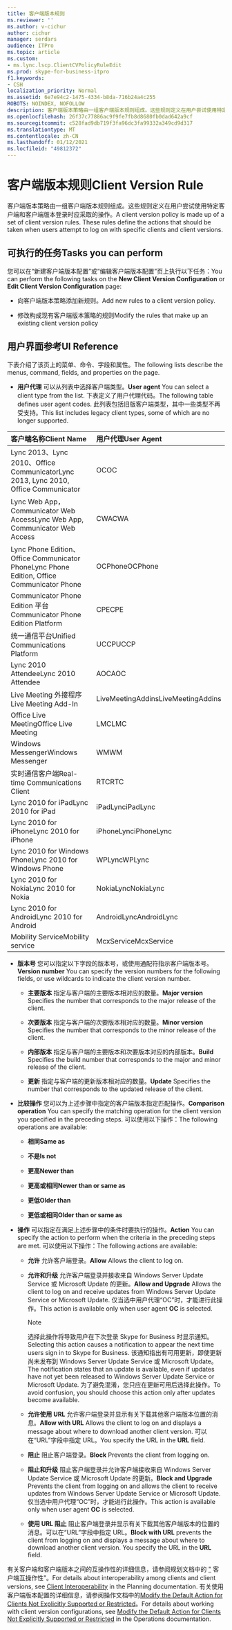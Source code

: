 ```yaml
---
title: 客户端版本规则
ms.reviewer: ''
ms.author: v-cichur
author: cichur
manager: serdars
audience: ITPro
ms.topic: article
ms.custom:
- ms.lync.lscp.ClientCVPolicyRuleEdit
ms.prod: skype-for-business-itpro
f1.keywords:
- CSH
localization_priority: Normal
ms.assetid: 6e7e94c2-1475-4334-b8da-716b24a4c255
ROBOTS: NOINDEX, NOFOLLOW
description: 客户端版本策略由一组客户端版本规则组成。这些规则定义在用户尝试使用特定客户端和客户端版本登录时应采取的操作。
ms.openlocfilehash: 26f37c77886ac9f9fe7fb8d8680fb0dad642a9cf
ms.sourcegitcommit: c528fad9db719f3fa96dc3fa99332a349cd9d317
ms.translationtype: MT
ms.contentlocale: zh-CN
ms.lasthandoff: 01/12/2021
ms.locfileid: "49812372"
---
```

# <a name="client-version-rule"></a><span data-ttu-id="90048-104">客户端版本规则</span><span class="sxs-lookup"><span data-stu-id="90048-104">Client Version Rule</span></span>

<span data-ttu-id="90048-p102">客户端版本策略由一组客户端版本规则组成。这些规则定义在用户尝试使用特定客户端和客户端版本登录时应采取的操作。</span><span class="sxs-lookup"><span data-stu-id="90048-p102">A client version policy is made up of a set of client version rules. These rules define the actions that should be taken when users attempt to log on with specific clients and client versions.</span></span>

## <a name="tasks-you-can-perform"></a><span data-ttu-id="90048-107">可执行的任务</span><span class="sxs-lookup"><span data-stu-id="90048-107">Tasks you can perform</span></span>

<span data-ttu-id="90048-108">您可以在“新建客户端版本配置”或“编辑客户端版本配置”页上执行以下任务：</span><span class="sxs-lookup"><span data-stu-id="90048-108">You can perform the following tasks on the **New Client Version Configuration** or **Edit Client Version Configuration** page:</span></span>

- <span data-ttu-id="90048-109">向客户端版本策略添加新规则。</span><span class="sxs-lookup"><span data-stu-id="90048-109">Add new rules to a client version policy.</span></span>

- <span data-ttu-id="90048-110">修改构成现有客户端版本策略的规则</span><span class="sxs-lookup"><span data-stu-id="90048-110">Modify the rules that make up an existing client version policy</span></span>

## <a name="ui-reference"></a><span data-ttu-id="90048-111">用户界面参考</span><span class="sxs-lookup"><span data-stu-id="90048-111">UI Reference</span></span>

<span data-ttu-id="90048-112">下表介绍了该页上的菜单、命令、字段和属性。</span><span class="sxs-lookup"><span data-stu-id="90048-112">The following lists describe the menus, command, fields, and properties on the page.</span></span>

- <span data-ttu-id="90048-113">**用户代理** 可以从列表中选择客户端类型。</span><span class="sxs-lookup"><span data-stu-id="90048-113">**User agent** You can select a client type from the list.</span></span> <span data-ttu-id="90048-114">下表定义了用户代理代码。</span><span class="sxs-lookup"><span data-stu-id="90048-114">The following table defines user agent codes.</span></span> <span data-ttu-id="90048-115">此列表包括旧版客户端类型，其中一些类型不再受支持。</span><span class="sxs-lookup"><span data-stu-id="90048-115">This list includes legacy client types, some of which are no longer supported.</span></span>

|<span data-ttu-id="90048-116">**客户端名称**</span><span class="sxs-lookup"><span data-stu-id="90048-116">**Client Name**</span></span>|<span data-ttu-id="90048-117">**用户代理**</span><span class="sxs-lookup"><span data-stu-id="90048-117">**User Agent**</span></span>|
|:-----|:-----|
|<span data-ttu-id="90048-118">Lync 2013、Lync 2010、Office Communicator</span><span class="sxs-lookup"><span data-stu-id="90048-118">Lync 2013, Lync 2010, Office Communicator</span></span>  <br/> |<span data-ttu-id="90048-119">OC</span><span class="sxs-lookup"><span data-stu-id="90048-119">OC</span></span>  <br/> |
|<span data-ttu-id="90048-120">Lync Web App，Communicator Web Access</span><span class="sxs-lookup"><span data-stu-id="90048-120">Lync Web App, Communicator Web Access</span></span>  <br/> |<span data-ttu-id="90048-121">CWA</span><span class="sxs-lookup"><span data-stu-id="90048-121">CWA</span></span>  <br/> |
|<span data-ttu-id="90048-122">Lync Phone Edition、Office Communicator Phone</span><span class="sxs-lookup"><span data-stu-id="90048-122">Lync Phone Edition, Office Communicator Phone</span></span>  <br/> |<span data-ttu-id="90048-123">OCPhone</span><span class="sxs-lookup"><span data-stu-id="90048-123">OCPhone</span></span>  <br/> |
|<span data-ttu-id="90048-124">Communicator Phone Edition 平台</span><span class="sxs-lookup"><span data-stu-id="90048-124">Communicator Phone Edition Platform</span></span>  <br/> |<span data-ttu-id="90048-125">CPE</span><span class="sxs-lookup"><span data-stu-id="90048-125">CPE</span></span>  <br/> |
|<span data-ttu-id="90048-126">统一通信平台</span><span class="sxs-lookup"><span data-stu-id="90048-126">Unified Communications Platform</span></span>  <br/> |<span data-ttu-id="90048-127">UCCP</span><span class="sxs-lookup"><span data-stu-id="90048-127">UCCP</span></span>  <br/> |
|<span data-ttu-id="90048-128">Lync 2010 Attendee</span><span class="sxs-lookup"><span data-stu-id="90048-128">Lync 2010 Attendee</span></span>  <br/> |<span data-ttu-id="90048-129">AOC</span><span class="sxs-lookup"><span data-stu-id="90048-129">AOC</span></span>  <br/> |
|<span data-ttu-id="90048-130">Live Meeting 外接程序</span><span class="sxs-lookup"><span data-stu-id="90048-130">Live Meeting Add-In</span></span>  <br/> |<span data-ttu-id="90048-131">LiveMeetingAddins</span><span class="sxs-lookup"><span data-stu-id="90048-131">LiveMeetingAddins</span></span>  <br/> |
|<span data-ttu-id="90048-132">Office Live Meeting</span><span class="sxs-lookup"><span data-stu-id="90048-132">Office Live Meeting</span></span>  <br/> |<span data-ttu-id="90048-133">LMC</span><span class="sxs-lookup"><span data-stu-id="90048-133">LMC</span></span>  <br/> |
|<span data-ttu-id="90048-134">Windows Messenger</span><span class="sxs-lookup"><span data-stu-id="90048-134">Windows Messenger</span></span>  <br/> |<span data-ttu-id="90048-135">WM</span><span class="sxs-lookup"><span data-stu-id="90048-135">WM</span></span>  <br/> |
|<span data-ttu-id="90048-136">实时通信客户端</span><span class="sxs-lookup"><span data-stu-id="90048-136">Real-time Communications Client</span></span>  <br/> |<span data-ttu-id="90048-137">RTC</span><span class="sxs-lookup"><span data-stu-id="90048-137">RTC</span></span>  <br/> |
|<span data-ttu-id="90048-138">Lync 2010 for iPad</span><span class="sxs-lookup"><span data-stu-id="90048-138">Lync 2010 for iPad</span></span>  <br/> |<span data-ttu-id="90048-139">iPadLync</span><span class="sxs-lookup"><span data-stu-id="90048-139">iPadLync</span></span>  <br/> |
|<span data-ttu-id="90048-140">Lync 2010 for iPhone</span><span class="sxs-lookup"><span data-stu-id="90048-140">Lync 2010 for iPhone</span></span>  <br/> |<span data-ttu-id="90048-141">iPhoneLync</span><span class="sxs-lookup"><span data-stu-id="90048-141">iPhoneLync</span></span>  <br/> |
|<span data-ttu-id="90048-142">Lync 2010 for Windows Phone</span><span class="sxs-lookup"><span data-stu-id="90048-142">Lync 2010 for Windows Phone</span></span>  <br/> |<span data-ttu-id="90048-143">WPLync</span><span class="sxs-lookup"><span data-stu-id="90048-143">WPLync</span></span>  <br/> |
|<span data-ttu-id="90048-144">Lync 2010 for Nokia</span><span class="sxs-lookup"><span data-stu-id="90048-144">Lync 2010 for Nokia</span></span>  <br/> |<span data-ttu-id="90048-145">NokiaLync</span><span class="sxs-lookup"><span data-stu-id="90048-145">NokiaLync</span></span>  <br/> |
|<span data-ttu-id="90048-146">Lync 2010 for Android</span><span class="sxs-lookup"><span data-stu-id="90048-146">Lync 2010 for Android</span></span>  <br/> |<span data-ttu-id="90048-147">AndroidLync</span><span class="sxs-lookup"><span data-stu-id="90048-147">AndroidLync</span></span>  <br/> |
|<span data-ttu-id="90048-148">Mobility Service</span><span class="sxs-lookup"><span data-stu-id="90048-148">Mobility service</span></span>  <br/> |<span data-ttu-id="90048-149">McxService</span><span class="sxs-lookup"><span data-stu-id="90048-149">McxService</span></span>  <br/> |

- <span data-ttu-id="90048-150">**版本号** 您可以指定以下字段的版本号，或使用通配符指示客户端版本号。</span><span class="sxs-lookup"><span data-stu-id="90048-150">**Version number** You can specify the version numbers for the following fields, or use wildcards to indicate the client version number.</span></span>

  - <span data-ttu-id="90048-151">**主要版本** 指定与客户端的主要版本相对应的数量。</span><span class="sxs-lookup"><span data-stu-id="90048-151">**Major version** Specifies the number that corresponds to the major release of the client.</span></span>

  - <span data-ttu-id="90048-152">**次要版本** 指定与客户端的次要版本相对应的数量。</span><span class="sxs-lookup"><span data-stu-id="90048-152">**Minor version** Specifies the number that corresponds to the minor release of the client.</span></span>

  - <span data-ttu-id="90048-153">**内部版本** 指定与客户端的主要版本和次要版本对应的内部版本。</span><span class="sxs-lookup"><span data-stu-id="90048-153">**Build** Specifies the build number that corresponds to the major and minor release of the client.</span></span>

  - <span data-ttu-id="90048-154">**更新** 指定与客户端的更新版本相对应的数量。</span><span class="sxs-lookup"><span data-stu-id="90048-154">**Update** Specifies the number that corresponds to the updated release of the client.</span></span>

- <span data-ttu-id="90048-155">**比较操作** 您可以为上述步骤中指定的客户端版本指定匹配操作。</span><span class="sxs-lookup"><span data-stu-id="90048-155">**Comparison operation** You can specify the matching operation for the client version you specified in the preceding steps.</span></span> <span data-ttu-id="90048-156">可以使用以下操作：</span><span class="sxs-lookup"><span data-stu-id="90048-156">The following operations are available:</span></span>

  - <span data-ttu-id="90048-157">**相同**</span><span class="sxs-lookup"><span data-stu-id="90048-157">**Same as**</span></span>

  - <span data-ttu-id="90048-158">**不是**</span><span class="sxs-lookup"><span data-stu-id="90048-158">**Is not**</span></span>

  - <span data-ttu-id="90048-159">**更高**</span><span class="sxs-lookup"><span data-stu-id="90048-159">**Newer than**</span></span>

  - <span data-ttu-id="90048-160">**更高或相同**</span><span class="sxs-lookup"><span data-stu-id="90048-160">**Newer than or same as**</span></span>

  - <span data-ttu-id="90048-161">**更低**</span><span class="sxs-lookup"><span data-stu-id="90048-161">**Older than**</span></span>

  - <span data-ttu-id="90048-162">**更低或相同**</span><span class="sxs-lookup"><span data-stu-id="90048-162">**Older than or same as**</span></span>

- <span data-ttu-id="90048-163">**操作** 可以指定在满足上述步骤中的条件时要执行的操作。</span><span class="sxs-lookup"><span data-stu-id="90048-163">**Action** You can specify the action to perform when the criteria in the preceding steps are met.</span></span> <span data-ttu-id="90048-164">可以使用以下操作：</span><span class="sxs-lookup"><span data-stu-id="90048-164">The following actions are available:</span></span>

  - <span data-ttu-id="90048-165">**允许** 允许客户端登录。</span><span class="sxs-lookup"><span data-stu-id="90048-165">**Allow** Allows the client to log on.</span></span>

  - <span data-ttu-id="90048-166">**允许和升级** 允许客户端登录并接收来自 Windows Server Update Service 或 Microsoft Update 的更新。</span><span class="sxs-lookup"><span data-stu-id="90048-166">**Allow and Upgrade** Allows the client to log on and receive updates from Windows Server Update Service or Microsoft Update.</span></span> <span data-ttu-id="90048-167">仅当选中用户代理“OC”时，才能进行此操作。</span><span class="sxs-lookup"><span data-stu-id="90048-167">This action is available only when user agent **OC** is selected.</span></span>

    > [!NOTE]
    > <span data-ttu-id="90048-168">选择此操作将导致用户在下次登录 Skype for Business 时显示通知。</span><span class="sxs-lookup"><span data-stu-id="90048-168">Selecting this action causes a notification to appear the next time users sign in to Skype for Business.</span></span> <span data-ttu-id="90048-169">该通知指出有可用更新，即使更新尚未发布到 Windows Server Update Service 或 Microsoft Update。</span><span class="sxs-lookup"><span data-stu-id="90048-169">The notification states that an update is available, even if updates have not yet been released to Windows Server Update Service or Microsoft Update.</span></span> <span data-ttu-id="90048-170">为了避免混淆，您只应在更新可用后选择此操作。</span><span class="sxs-lookup"><span data-stu-id="90048-170">To avoid confusion, you should choose this action only after updates become available.</span></span>

  - <span data-ttu-id="90048-171">**允许使用 URL** 允许客户端登录并显示有关下载其他客户端版本位置的消息。</span><span class="sxs-lookup"><span data-stu-id="90048-171">**Allow with URL** Allows the client to log on and displays a message about where to download another client version.</span></span> <span data-ttu-id="90048-172">可以在“URL”字段中指定 URL。</span><span class="sxs-lookup"><span data-stu-id="90048-172">You specify the URL in the **URL** field.</span></span>

  - <span data-ttu-id="90048-173">**阻止** 阻止客户端登录。</span><span class="sxs-lookup"><span data-stu-id="90048-173">**Block** Prevents the client from logging on.</span></span>

  - <span data-ttu-id="90048-174">**阻止和升级** 阻止客户端登录并允许客户端接收来自 Windows Server Update Service 或 Microsoft Update 的更新。</span><span class="sxs-lookup"><span data-stu-id="90048-174">**Block and Upgrade** Prevents the client from logging on and allows the client to receive updates from Windows Server Update Service or Microsoft Update.</span></span> <span data-ttu-id="90048-175">仅当选中用户代理“OC”时，才能进行此操作。</span><span class="sxs-lookup"><span data-stu-id="90048-175">This action is available only when user agent **OC** is selected.</span></span>

  - <span data-ttu-id="90048-p110">**使用 URL 阻止**   阻止客户端登录并显示有关下载其他客户端版本的位置的消息。可以在“URL”字段中指定 URL。</span><span class="sxs-lookup"><span data-stu-id="90048-p110">**Block with URL** prevents the client from logging on and displays a message about where to download another client version. You specify the URL in the **URL** field.</span></span>

<span data-ttu-id="90048-178">有关客户端和客户端版本之间的互操作性的详细信息，请参阅规划文档中的 ["](https://technet.microsoft.com/library/0f126571-91a2-45d5-855c-1e4ddb45fc04.aspx) 客户端互操作性"。</span><span class="sxs-lookup"><span data-stu-id="90048-178">For details about interoperability among clients and client versions, see [Client Interoperability](https://technet.microsoft.com/library/0f126571-91a2-45d5-855c-1e4ddb45fc04.aspx) in the Planning documentation.</span></span> <span data-ttu-id="90048-179">有关使用客户端版本配置的详细信息，请参阅操作文档中的[Modify the Default Action for Clients Not Explicitly Supported or Restricted](https://technet.microsoft.com/library/548dd0f5-62fe-4c3f-8952-2b9fd4c5fff3.aspx)。</span><span class="sxs-lookup"><span data-stu-id="90048-179">For details about working with client version configurations, see [Modify the Default Action for Clients Not Explicitly Supported or Restricted](https://technet.microsoft.com/library/548dd0f5-62fe-4c3f-8952-2b9fd4c5fff3.aspx) in the Operations documentation.</span></span>


